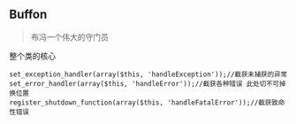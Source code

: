## Buffon
> 布冯一个伟大的守门员

整个类的核心

```
set_exception_handler(array($this, 'handleException'));//截获未捕获的异常
set_error_handler(array($this, 'handleError'));//截获各种错误 此处切不可掉换位置
register_shutdown_function(array($this, 'handleFatalError'));//截获致命性错误

```
